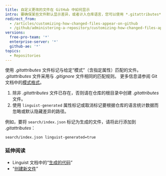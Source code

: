 ```yaml
---
title: 自定义更改的文件在 GitHub 中如何显示
intro: 要确保某些文件默认显示差异，或者计入仓库语言，您可以使用 *.gitattributes* 文件中的 `linguist-generated` 属性标记它们。
redirect_from:
  - /articles/customizing-how-changed-files-appear-on-github
  - /github/administering-a-repository/customizing-how-changed-files-appear-on-github
versions:
  free-pro-team: '*'
  enterprise-server: '*'
  github-ae: '*'
topics:
  - Repositories
---
```

使用 *.gitattributes* 文件标记与给定“模式”（含指定属性）匹配的文件。 *.gitattributes* 文件采用与 _.gitignore_ 文件相同的匹配规则。 更多信息请参阅 Git 文档中的[模式格式](https://www.git-scm.com/docs/gitignore#_pattern_format)。

1. 除非 *.gitattributes* 文件已存在，否则请在仓库的根目录中创建 *.gitattributes* 文件。
2. 使用 `linguist-generated` 属性标记或取消标记要根据仓库的语言统计数据而忽略或默认隐藏差异的路径。

  例如，要将 `search/index.json` 标记为生成的文件，请将此行添加到 *.gitattributes*：

  ```
search/index.json linguist-generated=true
  ```

### 延伸阅读
- Linguist 文档中的“[生成的代码](https://github.com/github/linguist/#generated-code)”
- “[创建新文件](/articles/creating-new-files/)”
